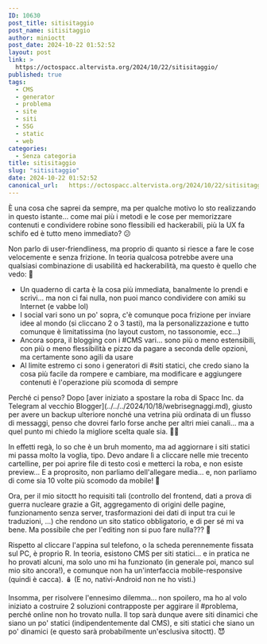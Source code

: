 ```yaml
---
ID: 10630
post_title: sitisitaggio
post_name: sitisitaggio
author: minioctt
post_date: 2024-10-22 01:52:52
layout: post
link: >
  https://octospacc.altervista.org/2024/10/22/sitisitaggio/
published: true
tags:
  - CMS
  - generator
  - problema
  - site
  - siti
  - SSG
  - static
  - web
categories:
  - Senza categoria
title: sitisitaggio
slug: "sitisitaggio"
date: 2024-10-22 01:52:52
canonical_url:   https://octospacc.altervista.org/2024/10/22/sitisitaggio/
---
```

<!-- wp:paragraph -->
<p markdown="1">È una cosa che saprei da sempre, ma per qualche motivo lo sto realizzando in questo istante... come mai più i metodi e le cose per memorizzare contenuti e condividere robine sono flessibili ed hackerabili, più la UX fa schifo ed è tutto meno immediato? 😕</p>
<!-- /wp:paragraph -->

<!-- wp:paragraph -->
<p markdown="1">Non parlo di user-friendliness, ma proprio di quanto si riesce a fare le cose velocemente e senza frizione. In teoria qualcosa potrebbe avere una qualsiasi combinazione di usabilità ed hackerabilità, ma questo è quello che vedo: 🔮</p>
<!-- /wp:paragraph -->

<!-- wp:list -->
<ul class="wp-block-list"><!-- wp:list-item -->
<li>Un quaderno di carta è la cosa più immediata, banalmente lo prendi e scrivi... ma non ci fai nulla, non puoi manco condividere con amiki su Internet (e vabbe lol)</li>
<!-- /wp:list-item -->

<!-- wp:list-item -->
<li>I social vari sono un po' sopra, c'è comunque poca frizione per inviare idee al mondo (si cliccano 2 o 3 tasti), ma la personalizzazione e tutto comunque è limitatissima (no layout custom, no tassonomie, ecc...)</li>
<!-- /wp:list-item -->

<!-- wp:list-item -->
<li>Ancora sopra, il blogging con i #CMS vari... sono più o meno estensibili, con più o meno flessibilità e pizzo da pagare a seconda delle opzioni, ma certamente sono agili da usare</li>
<!-- /wp:list-item -->

<!-- wp:list-item -->
<li>Al limite estremo ci sono i generatori di #siti statici, che credo siano la cosa più facile da rompere e cambiare, ma modificare e aggiungere contenuti è l'operazione più scomoda di sempre</li>
<!-- /wp:list-item --></ul>
<!-- /wp:list -->

<!-- wp:paragraph -->
<p markdown="1">Perché ci penso? Dopo [aver iniziato a spostare la roba di Spacc Inc. da Telegram al vecchio Blogger](../../../2024/10/18/webrisegnaggi.md), giusto per avere un backup ulteriore nonché una vetrina più ordinata di un flusso di messaggi, penso che dovrei farlo forse anche per altri miei canali... ma a quel punto mi chiedo la migliore scelta quale sia. 😵‍💫</p>
<!-- /wp:paragraph -->

<!-- wp:paragraph -->
<p markdown="1">In effetti regà, lo so che è un bruh momento, ma ad aggiornare i siti statici mi passa molto la voglia, tipo. Devo andare lì a cliccare nelle mie trecento cartelline, per poi aprire file di testo così e metterci la roba, e non esiste preview... E a proprosito, non parliamo dell'allegare media... e, non parliamo di come sia 10 volte più scomodo da mobile! 🤢</p>
<!-- /wp:paragraph -->

<!-- wp:paragraph -->
<p markdown="1">Ora, per il mio sitoctt ho requisiti tali (controllo del frontend, dati a prova di guerra nucleare grazie a Git, aggregamento di origini delle pagine, funzionamento senza server, trasformazioni dei dati di input tra cui le traduzioni, ...) che rendono un sito statico obbligatorio, e di per sé mi va bene. Ma possibile che per l'editing non si puo fare nulla??? 🤬</p>
<!-- /wp:paragraph -->

<!-- wp:paragraph -->
<p markdown="1">Rispetto al cliccare l'appina sul telefono, o la scheda perennemente fissata sul PC, è proprio R. In teoria, esistono CMS per siti statici... e in pratica ne ho provati alcuni, ma solo uno mi ha funzionato (in generale poi, manco sul mio sito ancora!), e comunque non ha un'interfaccia mobile-responsive (quindi è cacca). 🪆 (E no, nativi-Android non ne ho visti.)</p>
<!-- /wp:paragraph -->

<!-- wp:paragraph -->
<p markdown="1">Insomma, per risolvere l'ennesimo dilemma... non spoilero, ma ho al volo iniziato a costruire 2 soluzioni contrapposte per aggirare il #problema, perché online non ho trovato nulla. Il top sarà dunque avere siti dinamici che siano un po' statici (indipendentemente dal CMS), e siti statici che siano un po' dinamici (e questo sarà probabilmente un'esclusiva sitoctt). 😈</p>
<!-- /wp:paragraph -->